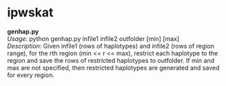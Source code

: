 # ipwskat

**genhap.py** <br>
_Usage_: python genhap.py infile1 infile2 outfolder [min] [max] <br>
_Description_: Given infile1 (rows of haplotypes) and infile2 (rows of region range), for the rth region (min <= r <= max), restrict each haplotype to the region and save the rows of restricted haplotypes to outfolder. If min and max are not specified, then restricted haplotypes are generated and saved for every region.
